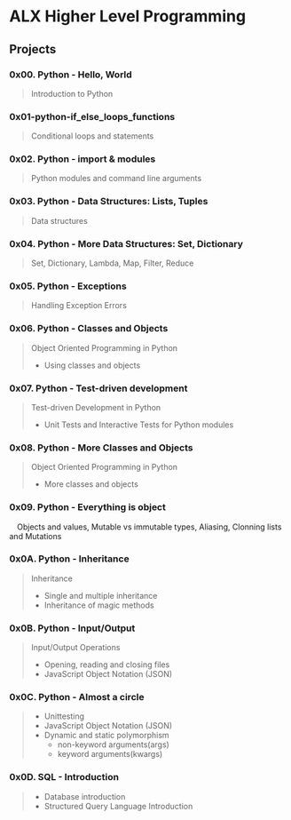# ALX Higher Level Programming
## Projects
### 0x00. Python - Hello, World
> Introduction to Python
### 0x01-python-if_else_loops_functions
> Conditional loops and statements
### 0x02. Python - import & modules
> Python modules and command line arguments
### 0x03. Python - Data Structures: Lists, Tuples
> Data structures
### 0x04. Python - More Data Structures: Set, Dictionary
> Set, Dictionary, Lambda, Map, Filter, Reduce
### 0x05. Python - Exceptions
> Handling Exception Errors
### 0x06. Python - Classes and Objects
> Object Oriented Programming in Python
>	* Using classes and objects
### 0x07. Python - Test-driven development
> Test-driven Development in Python
> 	* Unit Tests and Interactive Tests for Python modules
### 0x08. Python - More Classes and Objects
> Object Oriented Programming in Python
> * More classes and objects
### 0x09. Python - Everything is object
&emsp;Objects and values, Mutable vs immutable types, Aliasing, Clonning lists and Mutations
### 0x0A. Python - Inheritance
> Inheritance
> * Single and multiple inheritance
> * Inheritance of magic methods
### 0x0B. Python - Input/Output
> Input/Output Operations
> * Opening, reading and closing files
> * JavaScript Object Notation (JSON)
### 0x0C. Python - Almost a circle
> * Unittesting
> * JavaScript Object Notation (JSON)
> * Dynamic and static polymorphism
>	- non-keyword arguments(args)
>	- keyword arguments(kwargs)
### 0x0D. SQL - Introduction
> * Database introduction
> * Structured Query Language Introduction
